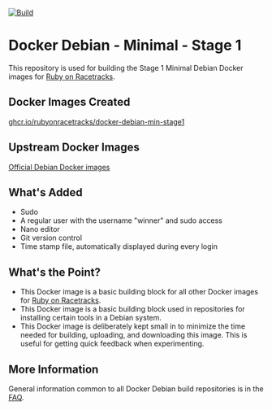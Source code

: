 [![Build](https://github.com/rubyonracetracks/docker-debian-min-stage1/actions/workflows/build.yml/badge.svg)](https://github.com/rubyonracetracks/docker-debian-min-stage1/actions/workflows/build.yml)

# Docker Debian - Minimal - Stage 1

This repository is used for building the Stage 1 Minimal Debian Docker images for [Ruby on Racetracks](https://www.rubyonracetracks.com/).

## Docker Images Created
[ghcr.io/rubyonracetracks/docker-debian-min-stage1](https://github.com/orgs/rubyonracetracks/packages?repo_name=docker-debian-min-stage1)

## Upstream Docker Images
[Official Debian Docker images](https://hub.docker.com/_/debian)

## What's Added
* Sudo
* A regular user with the username "winner" and sudo access
* Nano editor
* Git version control
* Time stamp file, automatically displayed during every login

## What's the Point?
* This Docker image is a basic building block for all other Docker images for [Ruby on Racetracks](https://www.rubyonracetracks.com/).
* This Docker image is a basic building block used in repositories for installing certain tools in a Debian system.
* This Docker image is deliberately kept small in to minimize the time needed for building, uploading, and downloading this image.  This is useful for getting quick feedback when experimenting.

## More Information
General information common to all Docker Debian build repositories is in the [FAQ](https://github.com/rubyonracetracks/docker-common/blob/main/FAQ.md).
